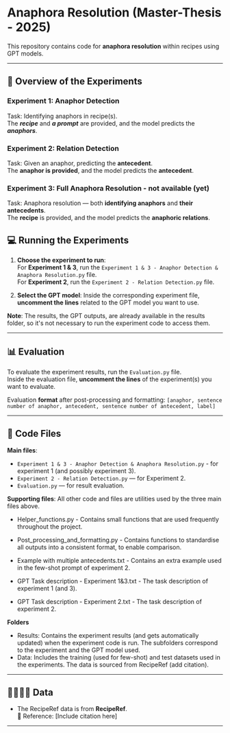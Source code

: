 # Anaphora Resolution (Master-Thesis - 2025)

This repository contains code for **anaphora resolution** within recipes using GPT models.

---

## 🤖 Overview of the Experiments

### **Experiment 1: Anaphor Detection**
Task: Identifying anaphors in recipe(s).  
The ***recipe*** and ***a prompt*** are provided, and the model predicts the ***anaphors***.

### **Experiment 2: Relation Detection**
Task: Given an anaphor, predicting the **antecedent**.  
The **anaphor is provided**, and the model predicts the **antecedent**.

### **Experiment 3: Full Anaphora Resolution** - not available (yet)
Task: Anaphora resolution — both **identifying anaphors** and **their antecedents**.  
The **recipe** is provided, and the model predicts the **anaphoric relations**.


## 💻 Running the Experiments

1. **Choose the experiment to run**:  
   For **Experiment 1 & 3**, run the `Experiment 1 & 3 - Anaphor Detection & Anaphora Resolution.py` file.  
   For **Experiment 2**, run the `Experiment 2 - Relation Detection.py` file.

2. **Select the GPT model**:
   Inside the corresponding experiment file, **uncomment the lines** related to the GPT model you want to use.  

**Note**: The results, the GPT outputs, are already available in the results folder, so it's not necessary to run the experiment code to access them.

---

## 📊 Evaluation
To evaluate the experiment results, run the `Evaluation.py` file.  
Inside the evaluation file, **uncomment the lines** of the experiment(s) you want to evaluate.  

Evaluation **format** after post-processing and formatting: ``` [anaphor, sentence number of anaphor, antecedent, sentence number of antecedent, label] ```

---

## 📂 Code Files
**Main files**:
  - `Experiment 1 & 3 - Anaphor Detection & Anaphora Resolution.py` - for experiment 1 (and possibly experiment 3).
  - `Experiment 2 - Relation Detection.py` — for Experiment 2.
  - `Evaluation.py` — for result evaluation.

**Supporting files**: All other code and files are utilities used by the three main files above.
- Helper_functions.py - Contains small functions that are used frequently throughout the project.
- Post_processing_and_formatting.py - Contains functions to standardise all outputs into a consistent format, to enable comparison.
  
- Example with multiple antecedents.txt - Contains an extra example used in the few-shot prompt of experiment 2.
- GPT Task description - Experiment 1&3.txt - The task description of experiment 1 (and 3).
- GPT Task description - Experiment 2.txt - The task description of experiment 2.

**Folders**
- Results: Contains the experiment results (and gets automatically updated) when the experiment code is run. The subfolders correspond to the experiment and the GPT model used.
- Data: Includes the training (used for few-shot) and test datasets used in the experiments. The data is sourced from RecipeRef (add citation).
---

## 👩🏻‍🍳🍳 Data

- The RecipeRef data is from **RecipeRef**.    
  📖 Reference: [Include citation here]
---



